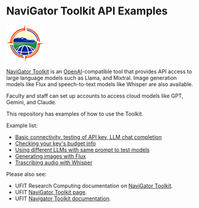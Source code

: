 # NaviGator Toolkit API Examples 

![NaviGator log](navigator.png)

 [NaviGator Toolkit](https://it.ufl.edu/ai/navigator-toolkit/) is an [OpenAI](https://platform.openai.com/docs/overview)-compatible tool that provides API access to large language models such as Llama, and Mixtral. Image generation models like Flux and speech-to-text models like Whisper are also available.

Faculty and staff can set up accounts to access cloud models like GPT, Gemini, and Claude. 

This repository has examples of how to use the Toolkit. 

Example list:
* [Basic connectivity, testing of API key, LLM chat completion](NaviGator_test.ipynb)
* [Checking your key's budget info](NaviGator_budget_info.ipynb)
* [Using different LLMs with same prompt to test models](model_eval_demo.ipynb)
* [Generating images with Flux](NaviGator_image_generation.ipynb)
* [Trascribing audio with Whisper](NaviGator_whisper_demo.ipynb)


Please also see:

* UFIT Research Computing documentation on [NaviGator Toolkit](https://docs.rc.ufl.edu/training/NaviGator_Toolkit/).
* UFIT [NaviGator Toolkit page](https://it.ufl.edu/ai/navigator-toolkit/).
* UFIT [Navigator Toolkit documentation](https://docs.ai.it.ufl.edu/).
